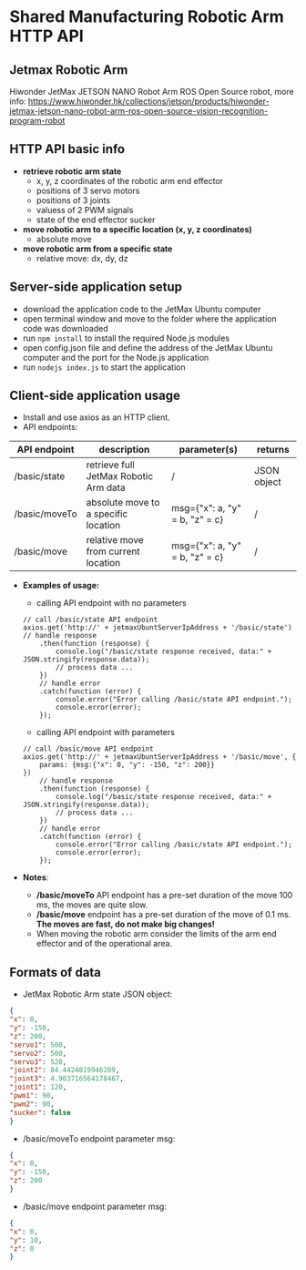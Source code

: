 # Shared Manufacturing Robotic Arm HTTP API

## Jetmax Robotic Arm
Hiwonder JetMax JETSON NANO Robot Arm ROS Open Source robot, more info: https://www.hiwonder.hk/collections/jetson/products/hiwonder-jetmax-jetson-nano-robot-arm-ros-open-source-vision-recognition-program-robot

## HTTP API basic info
* **retrieve robotic arm state**
    * x, y, z coordinates of the robotic arm end effector
    * positions of 3 servo motors
    * positions of 3 joints
    * valuess of 2 PWM signals
    * state of the end effector sucker
* **move robotic arm to a specific location (x, y, z coordinates)**
    * absolute move
* **move robotic arm from a specific state**
    * relative move: dx, dy, dz
    
## Server-side application setup
* download the application code to the JetMax Ubuntu computer
* open terminal window and move to the folder where the application code was downloaded
* run <code>npm install</code> to install the required Node.js modules
* open config.json file and define the address of the JetMax Ubuntu computer and the port for the Node.js application
* run <code>nodejs index.js</code> to start the application

## Client-side application usage
* Install and use axios as an HTTP client. 
* API endpoints:

| API endpoint | description | parameter(s) | returns |
| ------------ | ----------- | ------------ | ------- |
| /basic/state | retrieve full JetMax Robotic Arm data | / | JSON object |
| /basic/moveTo | absolute move to a specific location | msg={"x": a, "y" = b, "z" = c} | /
| /basic/move | relative move from current location | msg={"x": a, "y" = b, "z" = c} | /

* **Examples of usage:**
    * calling API endpoint with no parameters
    ```
    // call /basic/state API endpoint
    axios.get('http://' + jetmaxUbuntServerIpAddress + '/basic/state')
    // handle response
        .then(function (response) {
            console.log("/basic/state response received, data:" + JSON.stringify(response.data));
            // process data ...
        })
        // handle error
        .catch(function (error) {
            console.error("Error calling /basic/state API endpoint.");
            console.error(error); 
        });
    ``` 
  
    * calling API endpoint with parameters
    ``` 
    // call /basic/move API endpoint
    axios.get('http://' + jetmaxUbuntServerIpAddress + '/basic/move', {
        params: {msg:{"x": 0, "y": -150, "z": 200}}
    })
		// handle response
        .then(function (response) {
            console.log("/basic/state response received, data:" + JSON.stringify(response.data));
            // process data ...
        })
		// handle error
        .catch(function (error) {
            console.error("Error calling /basic/state API endpoint.");
            console.error(error); 
        });
    ``` 

* **Notes**:
    * **/basic/moveTo** API endpoint has a pre-set duration of the move 100 ms, the moves are quite slow.
    * **/basic/move** endpoint has a pre-set duration of the move of 0.1 ms. **The moves are fast, do not make big changes!**
    * When moving the robotic arm consider the limits of the arm end effector and of the operational area. 

## Formats of data
* JetMax Robotic Arm state JSON object: 
```json
{
"x": 0, 
"y": -150, 
"z": 200, 
"servo1": 500, 
"servo2": 500, 
"servo3": 520, 
"joint2": 84.4424819946289, 
"joint3": 4.903716564178467, 
"joint1": 120, 
"pwm1": 90, 
"pwm2": 90, 
"sucker": false
}
```
* /basic/moveTo endpoint parameter msg:
```json
{
"x": 0, 
"y": -150, 
"z": 200
}
```
* /basic/move endpoint parameter msg:
```json
{
"x": 0, 
"y": 10, 
"z": 0
}
```
